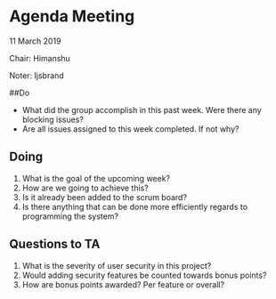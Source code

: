 # Agenda Meeting

11 March 2019

Chair: Himanshu

Noter: Ijsbrand

##Do

- What did the group accomplish in this past week. Were there any blocking issues?
- Are all issues assigned to this week completed. If not why?

## Doing

1. What is the goal of the upcoming week?
2. How are we going to achieve this?
3. Is it already been added to the scrum board?
4. Is there anything that can be done more efficiently regards to programming the system?


## Questions to TA

1. What is the severity of user security in this project?
2. Would adding security features be counted towards bonus points?
3. How are bonus points awarded? Per feature or overall?
